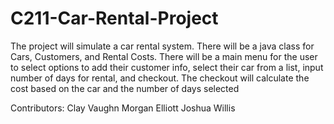 # C211-Car-Rental-Project

The project will simulate a car rental system.  There will be a java class for Cars, Customers, and Rental Costs.  There will be a main menu for the user to select options to add their customer info, select their car from a list, input number of days for rental,
and checkout.  The checkout will calculate the cost based on the car and the number of days selected

Contributors:
Clay Vaughn
Morgan Elliott
Joshua Willis
